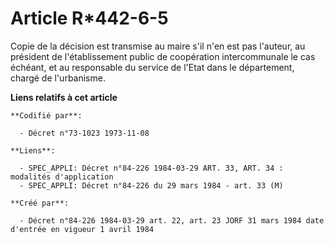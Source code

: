 # Article R*442-6-5

Copie de la décision est transmise au maire s'il n'en est pas l'auteur, au président de l'établissement public de coopération
intercommunale le cas échéant, et au responsable du service de l'Etat dans le département, chargé de l'urbanisme.

**Liens relatifs à cet article**

	**Codifié par**:

	  - Décret n°73-1023 1973-11-08

	**Liens**:

	  - SPEC_APPLI: Décret n°84-226 1984-03-29 ART. 33, ART. 34 : modalités d'application
	  - SPEC_APPLI: Décret n°84-226 du 29 mars 1984 - art. 33 (M)

	**Créé par**:

	  - Décret n°84-226 1984-03-29 art. 22, art. 23 JORF 31 mars 1984 date d'entrée en vigueur 1 avril 1984
